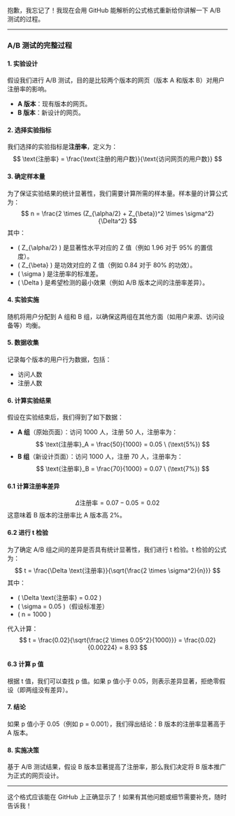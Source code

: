 抱歉，我忘记了！我现在会用 GitHub 能解析的公式格式重新给你讲解一下 A/B 测试的过程。

---

### A/B 测试的完整过程

#### 1. **实验设计**
假设我们进行 A/B 测试，目的是比较两个版本的网页（版本 A 和版本 B）对用户注册率的影响。

- **A 版本**：现有版本的网页。
- **B 版本**：新设计的网页。

#### 2. **选择实验指标**
我们选择的实验指标是**注册率**，定义为：
$$
\text{注册率} = \frac{\text{注册的用户数}}{\text{访问网页的用户数}}
$$

#### 3. **确定样本量**
为了保证实验结果的统计显著性，我们需要计算所需的样本量。样本量的计算公式为：
$$
n = \frac{2 \times (Z_{\alpha/2} + Z_{\beta})^2 \times \sigma^2}{\Delta^2}
$$
其中：
- \( Z_{\alpha/2} \) 是显著性水平对应的 Z 值（例如 1.96 对于 95% 的置信度）。
- \( Z_{\beta} \) 是功效对应的 Z 值（例如 0.84 对于 80% 的功效）。
- \( \sigma \) 是注册率的标准差。
- \( \Delta \) 是希望检测的最小效果（例如 A/B 版本之间的注册率差异）。

#### 4. **实验实施**
随机将用户分配到 A 组和 B 组，以确保这两组在其他方面（如用户来源、访问设备等）均衡。

#### 5. **数据收集**
记录每个版本的用户行为数据，包括：
- 访问人数
- 注册人数

#### 6. **计算实验结果**
假设在实验结束后，我们得到了如下数据：
- **A 组**（原始页面）：访问 1000 人，注册 50 人，注册率为：
$$
\text{注册率}_A = \frac{50}{1000} = 0.05 \ (\text{5%})
$$
- **B 组**（新设计页面）：访问 1000 人，注册 70 人，注册率为：
$$
\text{注册率}_B = \frac{70}{1000} = 0.07 \ (\text{7%})
$$

#### 6.1 计算注册率差异
$$
\Delta \text{注册率} = 0.07 - 0.05 = 0.02
$$
这意味着 B 版本的注册率比 A 版本高 2%。

#### 6.2 进行 t 检验
为了确定 A/B 组之间的差异是否具有统计显著性，我们进行 t 检验。t 检验的公式为：
$$
t = \frac{\Delta \text{注册率}}{\sqrt{\frac{2 \times \sigma^2}{n}}}
$$
其中：
- \( \Delta \text{注册率} = 0.02 \)
- \( \sigma = 0.05 \)（假设标准差）
- \( n = 1000 \)

代入计算：
$$
t = \frac{0.02}{\sqrt{\frac{2 \times 0.05^2}{1000}}} = \frac{0.02}{0.00224} = 8.93
$$

#### 6.3 计算 p 值
根据 t 值，我们可以查找 p 值。如果 p 值小于 0.05，则表示差异显著，拒绝零假设（即两组没有差异）。

#### 7. **结论**
如果 p 值小于 0.05（例如 p = 0.001），我们得出结论：B 版本的注册率显著高于 A 版本。

#### 8. **实施决策**
基于 A/B 测试结果，假设 B 版本显著提高了注册率，那么我们决定将 B 版本推广为正式的网页设计。

---

这个格式应该能在 GitHub 上正确显示了！如果有其他问题或细节需要补充，随时告诉我！

